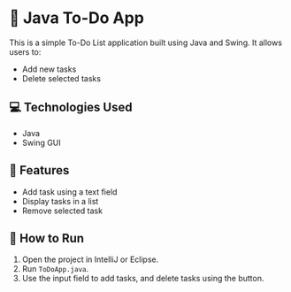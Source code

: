 # 📝 Java To-Do App

This is a simple To-Do List application built using Java and Swing. It allows users to:

- Add new tasks
- Delete selected tasks

## 💻 Technologies Used

- Java
- Swing GUI

## 🧠 Features

- Add task using a text field
- Display tasks in a list
- Remove selected task

## 🚀 How to Run

1. Open the project in IntelliJ or Eclipse.
2. Run `ToDoApp.java`.
3. Use the input field to add tasks, and delete tasks using the button.


